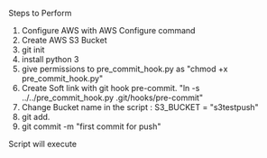 Steps to Perform






1. Configure AWS with AWS Configure command
2. Create AWS S3 Bucket
3. git init
4. install python 3
5. give permissions to pre_commit_hook.py as "chmod +x pre_commit_hook.py"
6. Create Soft link with git hook pre-commit. "ln -s ../../pre_commit_hook.py .git/hooks/pre-commit"
7. Change Bucket name in the script :  S3_BUCKET = "s3testpush"
8. git add.
9. git commit -m "first commit for push"

 Script will execute
 
